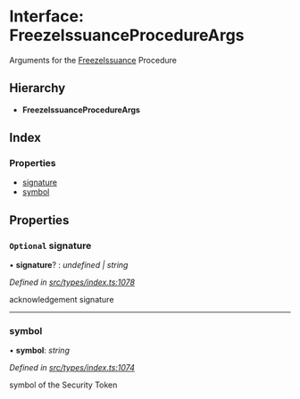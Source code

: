 # Interface: FreezeIssuanceProcedureArgs

Arguments for the [FreezeIssuance](../enums/_types_index_.proceduretype.md#freezeissuance) Procedure

## Hierarchy

- **FreezeIssuanceProcedureArgs**

## Index

### Properties

- [signature](_types_index_.freezeissuanceprocedureargs.md#optional-signature)
- [symbol](_types_index_.freezeissuanceprocedureargs.md#symbol)

## Properties

### `Optional` signature

• **signature**? : _undefined | string_

_Defined in [src/types/index.ts:1078](https://github.com/PolymathNetwork/polymath-sdk/blob/d80c6e9/src/types/index.ts#L1078)_

acknowledgement signature

---

### symbol

• **symbol**: _string_

_Defined in [src/types/index.ts:1074](https://github.com/PolymathNetwork/polymath-sdk/blob/d80c6e9/src/types/index.ts#L1074)_

symbol of the Security Token
